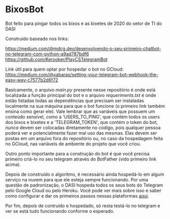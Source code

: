 # BixosBot
Bot feito para pingar todos os bixos e as bixetes de 2020 do setor de TI do DASI

Construído baseado nos links:

https://medium.com/@mdcg.dev/desenvolvendo-o-seu-primeiro-chatbot-no-telegram-com-python-a9ad787bdf6
https://github.com/Kerooker/PlayCSTelegramBot

Link útil para quem optar por hospedar o bot no GCloud: https://medium.com/@xabaras/setting-your-telegram-bot-webhook-the-easy-way-c7577b2d6f72

Basicamente, o arquivo *main.py* presente nesse repositório é onde está localizada a função principal do bot e o arquivo *requeriments.txt* é onde estão
listadas todas as dependências que precisam ser instaladas localmente na sua máquina para que o bot funcione (o primeiro link também ensina como gerar ele).
Vale lembrar que as variáveis que possuem um conteúdo sensível, como a 'USERS_TO_PING', que contém todos os users dos bixos e 
bixetes e a 'TELEGRAM_TOKEN', que contém o token do bot, *nunca* devem ser colocadas diretamente no código, pois qualquer pessoa
poderá ver e potencialmente fazer mal uso das mesmas. Elas devem ser postas em um arquivo fora do repositório ou, no caso da hospedagem
feita no GCloud, nas variáveis de ambiente do projeto que você criou.

Outro ponto importante para a construção do bot é que você precisa primeiro criá-lo no seu telegram através do BotFather (vido primeiro link acima).

Depois de construído o algoritmo, é necessário ainda hospedá-lo em algum serviço na nuvem para que ele esteja sempre funcionando.
Por uma questão de padronização, o DASI hospeda todos os seus bots do Telegram pelo Google Cloud ou pelo Heroku. Você pode ver mais sobre isso
e saber como configurar e dar os primeiros passos nessas plataformas [aqui](https://github.com/python-telegram-bot/python-telegram-bot/wiki/Where-to-host-Telegram-Bots).

Por fim, depois de contruído e hospedado, só resta testá-lo no telegram e ver se está tudo funcionando conforme o esperado.
